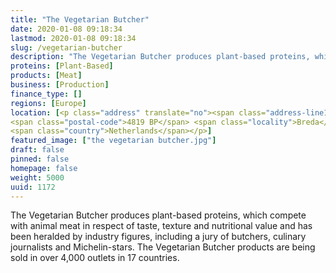```yaml
---
title: "The Vegetarian Butcher"
date: 2020-01-08 09:18:34
lastmod: 2020-01-08 09:18:34
slug: /vegetarian-butcher
description: "The Vegetarian Butcher produces plant-based proteins, which compete with animal meat in respect of taste, texture and nutritional value and has been heralded by industry figures, including a jury of butchers, culinary journalists and Michelin-stars. The Vegetarian Butcher products are being sold in over 4,000 outlets in 17 countries."
proteins: [Plant-Based]
products: [Meat]
business: [Production]
finance_type: []
regions: [Europe]
location: [<p class="address" translate="no"><span class="address-line1">Graaf Engelbertlaan</span><br>
<span class="postal-code">4819 BP</span> <span class="locality">Breda</span><br>
<span class="country">Netherlands</span></p>]
featured_image: ["the vegetarian butcher.jpg"]
draft: false
pinned: false
homepage: false
weight: 5000
uuid: 1172
---
```

<p>The Vegetarian Butcher produces plant-based proteins, which compete with animal meat in respect of taste, texture and nutritional value and has been heralded by industry figures, including a jury of butchers, culinary journalists and Michelin-stars. The Vegetarian Butcher products are being sold in over 4,000 outlets in 17 countries.</p>
